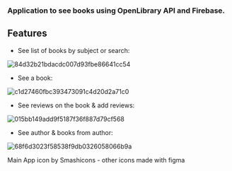 ### Application to see books using OpenLibrary API and Firebase.

## Features

- See list of books by subject or search:
  
![84d32b21bdacdc007d93fbe86641cc54](https://github.com/olesien/the-book-initiative/assets/17833751/b3ab3728-dbf1-46bd-8ff0-4d656852128e)
  

- See a book:
  
![c1d27460fbc393473091c4d20d2a71c0](https://github.com/olesien/the-book-initiative/assets/17833751/9bc013b5-dec5-48c0-af17-7f97131e1d57)
  

- See reviews on the book & add reviews:
  
![015bb149add9f5187f36f887d79cf568](https://github.com/olesien/the-book-initiative/assets/17833751/0e4dd141-813d-4aee-b2c4-a32705654401)
  
  

- See author & books from author:

![68f6d3023f58538f9db0326058066b9a](https://github.com/olesien/the-book-initiative/assets/17833751/250a0635-6c3f-4e09-a105-d714ca2a87ce)



Main App icon by Smashicons - other icons made with figma
